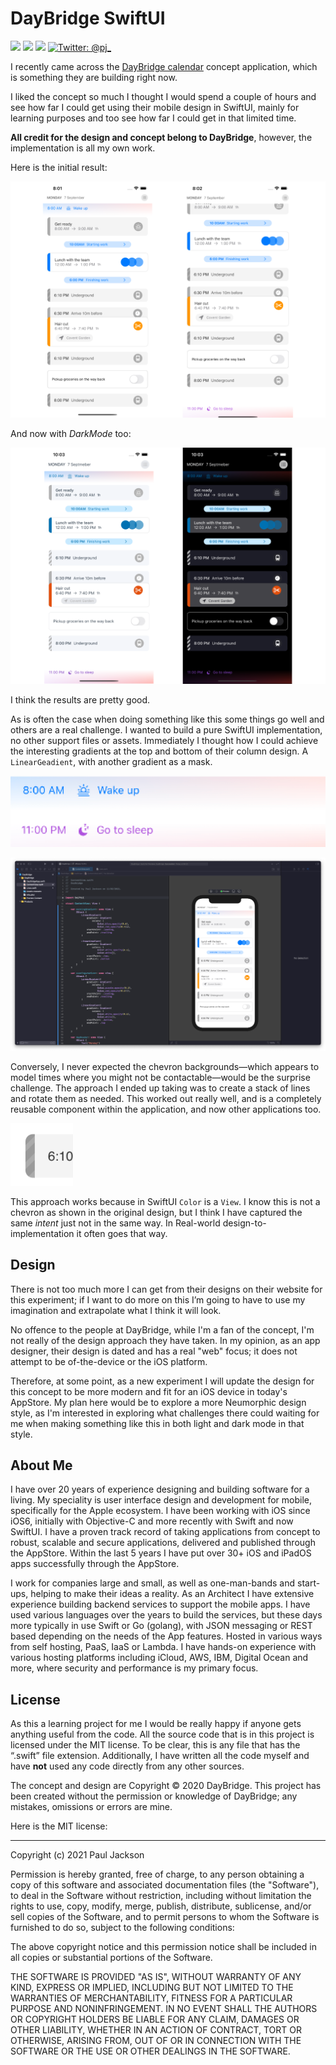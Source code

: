 # DayBridge SwiftUI
<p align="left">
    <img src="https://img.shields.io/badge/iOS-14+-blue.svg" />
    <img src="https://img.shields.io/badge/SwiftUI-2.0-orange.svg" />
    <img src="https://img.shields.io/badge/Swift-5.3-brightgreen.svg" />
    <a href="https://twitter.com/pj_">
        <img src="https://img.shields.io/badge/Contact-@pj_-lightgrey.svg?style=flat" alt="Twitter: @pj_" />
    </a>
</p>


I recently came across the [DayBridge calendar](https://daybridge.com) concept application, which is something they are building right now.

I liked the concept so much I thought I would spend a couple of hours and see how far I could get using their mobile design in SwiftUI, mainly for learning purposes and too see how far I could get in that limited time. 

**All credit for the design and concept belong to DayBridge**, however, the implementation is all my own work.

Here is the initial result:

![](Images/day-view.png)

And now with *DarkMode* too:

![](Images/day-view-darkmode.png)

I think the results are pretty good.

As is often the case when doing something like this some things go well and others are a real challenge. I wanted to build a pure SwiftUI implementation, no other support files or assets. Immediately I thought how I could achieve the interesting gradients at the top and bottom of their column design. A  `LinearGeadient`, with another gradient as a mask.

![](Images/gradients.png)

![](Images/gradients-code.png)

Conversely, I never expected the chevron backgrounds—which appears to model times where you might not be contactable—would be the surprise challenge. The approach I ended up taking was to create a stack of lines and rotate them as needed. This worked out really well, and is a completely reusable component within the application, and now other applications too.

![](Images/lines.png)

This approach works because in SwiftUI `Color` is a `View`. I know this is not a chevron as shown in the original design, but I think I have captured the same *intent* just not in the same way. In Real-world design-to-implementation it often goes that way.

## Design
There is not too much more I can get from their designs on their website for this experiment; if I want to do more on this I’m going to have to use my imagination and extrapolate what I think it will look.

No offence to the people at DayBridge, while I'm a fan of the concept, I'm not really of the design approach they have taken. In my opinion, as an app designer, their design is dated and has a real "web" focus; it does not attempt to be of-the-device or the iOS platform.

Therefore, at some point, as a new experiment I will update the design for this concept to be more modern and fit for an iOS device in today's AppStore. My plan here would be to explore a more Neumorphic design style, as I'm interested in exploring what challenges there could waiting for me when making something like this in both light and dark mode in that style.

## About Me
I have over 20 years of experience designing and building software for a living. My speciality is user interface design and development for mobile, specifically for the Apple ecosystem. I have been working with iOS since iOS6, initially with Objective-C and more recently with Swift and now SwiftUI. I have a proven track record of taking applications from concept to robust, scalable and secure applications, delivered and published through the AppStore. Within the last 5 years I have put over 30+ iOS and iPadOS apps successfully through the AppStore.

I work for companies large and small, as well as one-man-bands and start-ups, helping to make their ideas a reality. As an Architect I have extensive experience building backend services to support the mobile apps. I have used various languages over the years to build the services, but these days more typically in use Swift or Go (golang), with JSON messaging or REST based depending on the needs of the App features. Hosted in various ways from self hosting, PaaS, IaaS or Lambda. I have hands-on experience with various hosting platforms including iCloud, AWS, IBM, Digital Ocean and more, where security and performance is my primary focus.

## License
As this a learning project for me I would be really happy if anyone gets anything useful from the code. All the source code that is in this project is licensed under the MIT license. To be clear, this is any file that has the “.swift” file extension. Additionally, I have written all the code myself and have **not** used any code directly from any other sources.

The concept and design are Copyright © 2020 DayBridge. This project has been created without the permission or knowledge of DayBridge; any mistakes, omissions or errors are mine.

Here is the MIT license:

------

Copyright (c) 2021 Paul Jackson

Permission is hereby granted, free of charge, to any person obtaining a copy of this software and associated documentation files (the "Software"), to deal in the Software without restriction, including without limitation the rights to use, copy, modify, merge, publish, distribute, sublicense, and/or sell copies of the Software, and to permit persons to whom the Software is furnished to do so, subject to the following conditions:

The above copyright notice and this permission notice shall be included in all copies or substantial portions of the Software.

THE SOFTWARE IS PROVIDED "AS IS", WITHOUT WARRANTY OF ANY KIND, EXPRESS OR IMPLIED, INCLUDING BUT NOT LIMITED TO THE WARRANTIES OF MERCHANTABILITY, FITNESS FOR A PARTICULAR PURPOSE AND NONINFRINGEMENT. IN NO EVENT SHALL THE AUTHORS OR COPYRIGHT HOLDERS BE LIABLE FOR ANY CLAIM, DAMAGES OR OTHER LIABILITY, WHETHER IN AN ACTION OF CONTRACT, TORT OR OTHERWISE, ARISING FROM, OUT OF OR IN CONNECTION WITH THE SOFTWARE OR THE USE OR OTHER DEALINGS IN THE SOFTWARE.

